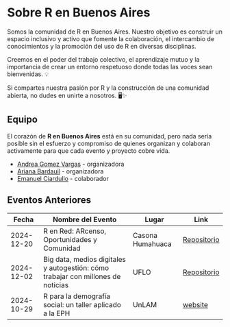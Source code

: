 # Sobre R en Buenos Aires 

Somos la comunidad de R en Buenos Aires. Nuestro objetivo es construir un espacio inclusivo y activo que fomente la colaboración, el intercambio de conocimientos y la promoción del uso de R en diversas disciplinas. 

Creemos en el poder del trabajo colectivo, el aprendizaje mutuo y la importancia de crear un entorno respetuoso donde todas las voces sean bienvenidas. 💡  

Si compartes nuestra pasión por R y la construcción de una comunidad abierta, no dudes en unirte a nosotros. 🖥️✨ 

## Equipo  
  
El corazón de **R en Buenos Aires** está en su comunidad, pero nada sería posible sin el esfuerzo y compromiso de quienes organizan y colaboran activamente para que cada evento y proyecto cobre vida.
- [Andrea Gomez Vargas](https://github.com/SoyAndrea) - organizadora
- [Ariana Bardauil](https://github.com/ariibard) - organizadora
- [Emanuel Ciardullo](https://github.com/ECiardullo) - colaborador



## Eventos Anteriores  

| Fecha       | Nombre del Evento                       | Lugar                | Link                                    |
|-------------|-----------------------------------------|----------------------|-----------------------------------------|
| 2024-12-20  | R en Red: ARcenso, Oportunidades y Comunidad | Casona Humahuaca | [Repositorio](https://github.com/renbaires/2024-12-20-welcome)|
| 2024-12-02  | Big data, medios digitales y autogestión: cómo trabajar con millones de noticias    | UFLO         | [Repositorio](https://github.com/renbaires/2024-12-02-welcome) |
| 2024-10-29  | R para la demografía social: un taller aplicado a la EPH      | UnLAM      | [website](https://r-unlam.netlify.app/) |



